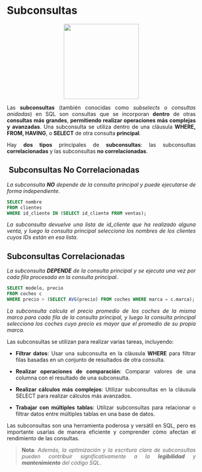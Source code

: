 <div align="justify">

# Subconsultas

<div align="center">
<img src="https://www.comunidadbaratz.com/wp-content/uploads/Sabes-cuales-son-los-libros-mas-vendidos-de-2017-a-traves-de-Internet-en-Espana.jpg" width="200px"/>
</div>

Las __subconsultas__ (también conocidas como _subselects o consultas anidadas_) en SQL son consultas que se incorporan __dentro__ de otras __consultas más grandes__, __permitiendo realizar operaciones más complejas y avanzadas__. Una subconsulta se utiliza dentro de una cláusula __WHERE, FROM, HAVING__, o __SELECT__ de otra consulta __principal__.

Hay __dos tipos__ principales de __subconsultas__: las subconsultas __correlacionadas__ y las subconsultas __no correlacionadas__.

##  Subconsultas No Correlacionadas

_La subconsulta_ ___NO___ _depende de la consulta principal y puede ejecutarse de forma independiente_.

```sql
SELECT nombre
FROM clientes
WHERE id_cliente IN (SELECT id_cliente FROM ventas);
```

_La subconsulta devuelve una lista de id_cliente que ha realizado alguna venta, y luego la consulta principal selecciona los nombres de los clientes cuyos IDs están en esa lista_.

## Subconsultas Correlacionadas

_La subconsulta_ ___DEPENDE___ _de la consulta principal y se ejecuta una vez por cada fila procesada en la consulta principal_.

```sql
SELECT modelo, precio
FROM coches c
WHERE precio > (SELECT AVG(precio) FROM coches WHERE marca = c.marca);
```

_La subconsulta calcula el precio promedio de los coches de la misma marca para cada fila de la consulta principal, y luego la consulta principal selecciona los coches cuyo precio es mayor que el promedio de su propia marca_.

Las subconsultas se utilizan para realizar varias tareas, incluyendo:

- __Filtrar datos__: Usar una subconsulta en la cláusula __WHERE__ para filtrar filas basadas en un conjunto de resultados de otra consulta.

- __Realizar operaciones de comparación__: Comparar valores de una columna con el resultado de una subconsulta.

- __Realizar cálculos más complejos__: Utilizar subconsultas en la cláusula SELECT para realizar cálculos más avanzados.

- __Trabajar con múltiples tablas__: Utilizar subconsultas para relacionar o filtrar datos entre múltiples tablas en una base de datos.

Las subconsultas son una herramienta poderosa y versátil en SQL, pero es importante usarlas de manera eficiente y comprender cómo afectan el rendimiento de las consultas. 

>__Nota__: _Además, la optimización y la escritura clara de subconsultas pueden contribuir significativamente a la_ ___legibilidad___ _y_ ___mantenimiento___ _del código SQL_.

</div>